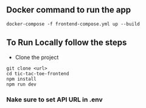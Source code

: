 ## Docker command to run the app
```
docker-compose -f frontend-compose.yml up --build
```

## To Run Locally follow the steps
- Clone the project
```
git clone <url>
cd tic-tac-toe-frontend
npm install
npm run dev
```

### Nake sure to set API URL in .env
